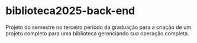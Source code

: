# biblioteca2025-back-end
Projeto do semestre no terceiro período da graduação para a criação de um projeto completo para uma biblioteca gerenciando sua operação completa.
